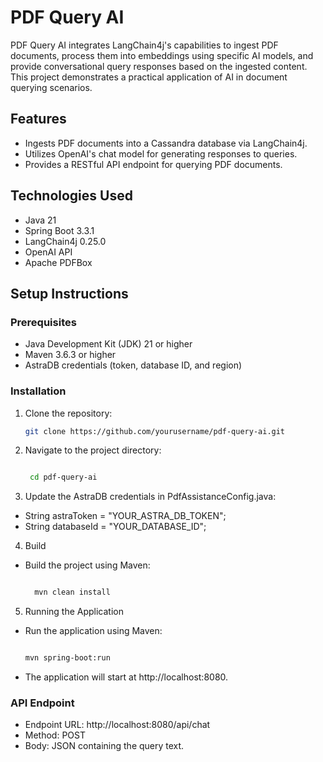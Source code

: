 # PDF Query AI

PDF Query AI integrates LangChain4j's capabilities to ingest PDF documents, process them into embeddings using specific AI models, and provide conversational query responses based on the ingested content. This project demonstrates a practical application of AI in document querying scenarios.

## Features
- Ingests PDF documents into a Cassandra database via LangChain4j.
- Utilizes OpenAI's chat model for generating responses to queries.
- Provides a RESTful API endpoint for querying PDF documents.

## Technologies Used
- Java 21
- Spring Boot 3.3.1
- LangChain4j 0.25.0
- OpenAI API
- Apache PDFBox

## Setup Instructions

### Prerequisites
- Java Development Kit (JDK) 21 or higher
- Maven 3.6.3 or higher
- AstraDB credentials (token, database ID, and region)

### Installation

1. Clone the repository:
   ```bash
   git clone https://github.com/yourusername/pdf-query-ai.git

2. Navigate to the project directory:

   ```bash

    cd pdf-query-ai
   

3. Update the AstraDB credentials in PdfAssistanceConfig.java:

- String astraToken = "YOUR_ASTRA_DB_TOKEN";
- String databaseId = "YOUR_DATABASE_ID";

4. Build
- Build the project using Maven:
  ```bash

    mvn clean install
  
5. Running the Application
- Run the application using Maven:

  ```bash

  mvn spring-boot:run
- The application will start at http://localhost:8080.


### API Endpoint

- Endpoint URL: http://localhost:8080/api/chat
- Method: POST 
- Body: JSON containing the query text. 

